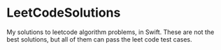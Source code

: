 # LeetCodeSolutions
My solutions to leetcode algorithm problems, in Swift. These are not the best solutions, but all of them can pass the leet code test cases.

